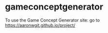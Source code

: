# gameconceptgenerator

To use the Game Concept Generator site: go to https://aaronwgit.github.io/project/
